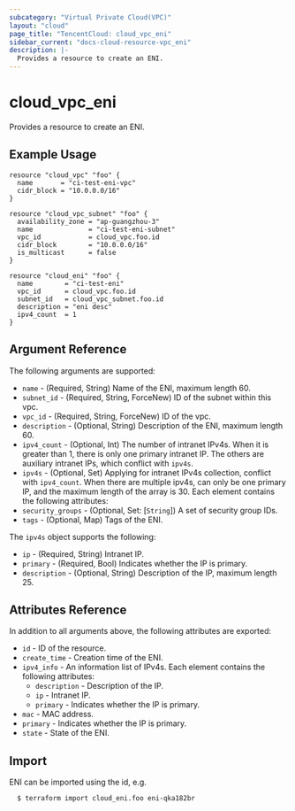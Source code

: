 ```yaml
---
subcategory: "Virtual Private Cloud(VPC)"
layout: "cloud"
page_title: "TencentCloud: cloud_vpc_eni"
sidebar_current: "docs-cloud-resource-vpc_eni"
description: |-
  Provides a resource to create an ENI.
---
```


# cloud_vpc_eni

Provides a resource to create an ENI.

## Example Usage

```hcl
resource "cloud_vpc" "foo" {
  name       = "ci-test-eni-vpc"
  cidr_block = "10.0.0.0/16"
}

resource "cloud_vpc_subnet" "foo" {
  availability_zone = "ap-guangzhou-3"
  name              = "ci-test-eni-subnet"
  vpc_id            = cloud_vpc.foo.id
  cidr_block        = "10.0.0.0/16"
  is_multicast      = false
}

resource "cloud_eni" "foo" {
  name        = "ci-test-eni"
  vpc_id      = cloud_vpc.foo.id
  subnet_id   = cloud_vpc_subnet.foo.id
  description = "eni desc"
  ipv4_count  = 1
}
```

## Argument Reference

The following arguments are supported:

* `name` - (Required, String) Name of the ENI, maximum length 60.
* `subnet_id` - (Required, String, ForceNew) ID of the subnet within this vpc.
* `vpc_id` - (Required, String, ForceNew) ID of the vpc.
* `description` - (Optional, String) Description of the ENI, maximum length 60.
* `ipv4_count` - (Optional, Int) The number of intranet IPv4s. When it is greater than 1, there is only one primary intranet IP. The others are auxiliary intranet IPs, which conflict with `ipv4s`.
* `ipv4s` - (Optional, Set) Applying for intranet IPv4s collection, conflict with `ipv4_count`. When there are multiple ipv4s, can only be one primary IP, and the maximum length of the array is 30. Each element contains the following attributes:
* `security_groups` - (Optional, Set: [`String`]) A set of security group IDs.
* `tags` - (Optional, Map) Tags of the ENI.

The `ipv4s` object supports the following:

* `ip` - (Required, String) Intranet IP.
* `primary` - (Required, Bool) Indicates whether the IP is primary.
* `description` - (Optional, String) Description of the IP, maximum length 25.

## Attributes Reference

In addition to all arguments above, the following attributes are exported:

* `id` - ID of the resource.
* `create_time` - Creation time of the ENI.
* `ipv4_info` - An information list of IPv4s. Each element contains the following attributes:
  * `description` - Description of the IP.
  * `ip` - Intranet IP.
  * `primary` - Indicates whether the IP is primary.
* `mac` - MAC address.
* `primary` - Indicates whether the IP is primary.
* `state` - State of the ENI.


## Import

ENI can be imported using the id, e.g.

```
  $ terraform import cloud_eni.foo eni-qka182br
```


